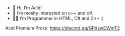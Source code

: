 - 👋 Hi, I’m Acid!
- 👀 I’m moslty interested on c++ and c#.
- 🧑‍💻 I’m Programmer in HTML, C# and C++ :)

Acid Premium Proxy: https://discord.gg/GPdswDWmT2
